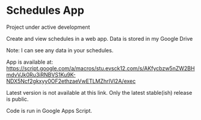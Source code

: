 # Schedules App
Project under active development

Create and view schedules in a web app. Data is stored in my Google Drive

Note: I can see any data in your schedules.

App is available at:
https://script.google.com/a/macros/stu.evsck12.com/s/AKfycbzw5nZW2BHmdvVJk0Ru3iRNBVS1Ku9K-NDX5Ncf2gkxyy0OF2ethzaeVwETLMZhrIVl2A/exec

Latest version is not available at this link. Only the latest stable(ish) release is public.

Code is run in Google Apps Script.

